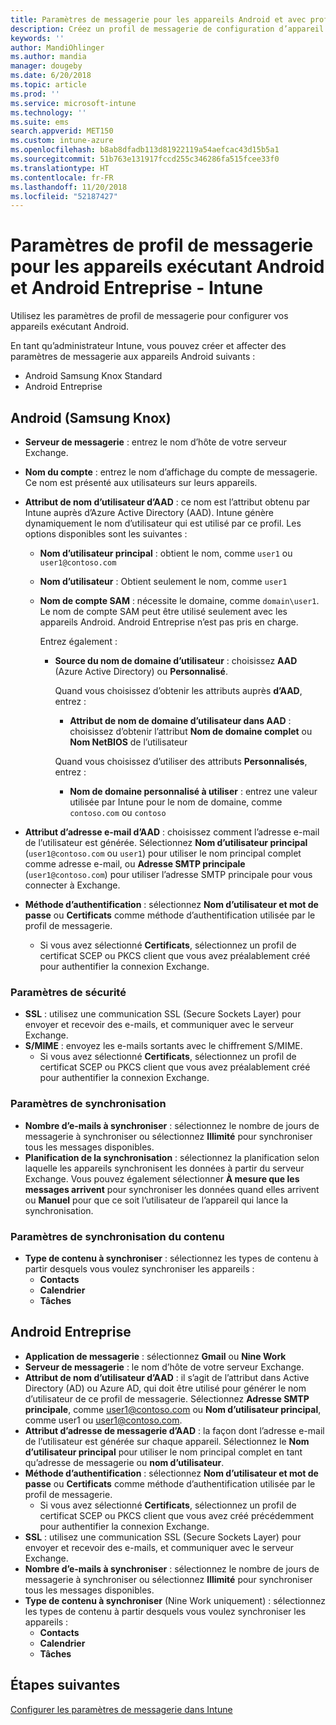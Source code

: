 ```yaml
---
title: Paramètres de messagerie pour les appareils Android et avec profil professionnel Android dans Microsoft Intune - Azure | Microsoft Docs
description: Créez un profil de messagerie de configuration d’appareil qui utilise des serveurs Exchange et récupère des attributs auprès d’Azure Active Directory. Vous pouvez également activer SSL ou SMIME, authentifier les utilisateurs avec des certificats ou un nom d’utilisateur/mot de passe, et synchroniser la messagerie et les planifications sur les appareils Android et avec profil professionnel Android en utilisant Microsoft Intune.
keywords: ''
author: MandiOhlinger
ms.author: mandia
manager: dougeby
ms.date: 6/20/2018
ms.topic: article
ms.prod: ''
ms.service: microsoft-intune
ms.technology: ''
ms.suite: ems
search.appverid: MET150
ms.custom: intune-azure
ms.openlocfilehash: b8ab8dfadb113d81922119a54aefcac43d15b5a1
ms.sourcegitcommit: 51b763e131917fccd255c346286fa515fcee33f0
ms.translationtype: HT
ms.contentlocale: fr-FR
ms.lasthandoff: 11/20/2018
ms.locfileid: "52187427"
---
```

# <a name="email-profile-settings-for-devices-running-android-and-android-enterprise---intune"></a>Paramètres de profil de messagerie pour les appareils exécutant Android et Android Entreprise - Intune

Utilisez les paramètres de profil de messagerie pour configurer vos appareils exécutant Android.

En tant qu’administrateur Intune, vous pouvez créer et affecter des paramètres de messagerie aux appareils Android suivants :

- Android Samsung Knox Standard
- Android Entreprise

## <a name="android-samsung-knox"></a>Android (Samsung Knox)

- **Serveur de messagerie** : entrez le nom d’hôte de votre serveur Exchange.
- **Nom du compte** : entrez le nom d’affichage du compte de messagerie. Ce nom est présenté aux utilisateurs sur leurs appareils.
- **Attribut de nom d’utilisateur d’AAD** : ce nom est l’attribut obtenu par Intune auprès d’Azure Active Directory (AAD). Intune génère dynamiquement le nom d’utilisateur qui est utilisé par ce profil. Les options disponibles sont les suivantes :
  - **Nom d’utilisateur principal** : obtient le nom, comme `user1` ou `user1@contoso.com`
  - **Nom d’utilisateur** : Obtient seulement le nom, comme `user1`
  - **Nom de compte SAM** : nécessite le domaine, comme `domain\user1`. Le nom de compte SAM peut être utilisé seulement avec les appareils Android. Android Entreprise n’est pas pris en charge.

    Entrez également :  
    - **Source du nom de domaine d’utilisateur** : choisissez **AAD** (Azure Active Directory) ou **Personnalisé**.

      Quand vous choisissez d’obtenir les attributs auprès **d’AAD**, entrez :
      - **Attribut de nom de domaine d’utilisateur dans AAD** : choisissez d’obtenir l’attribut **Nom de domaine complet** ou **Nom NetBIOS** de l’utilisateur

      Quand vous choisissez d’utiliser des attributs **Personnalisés**, entrez :
      - **Nom de domaine personnalisé à utiliser** : entrez une valeur utilisée par Intune pour le nom de domaine, comme `contoso.com` ou `contoso`

- **Attribut d’adresse e-mail d’AAD** : choisissez comment l’adresse e-mail de l’utilisateur est générée. Sélectionnez **Nom d’utilisateur principal** (`user1@contoso.com` ou `user1`) pour utiliser le nom principal complet comme adresse e-mail, ou **Adresse SMTP principale** (`user1@contoso.com`) pour utiliser l’adresse SMTP principale pour vous connecter à Exchange.

- **Méthode d’authentification** : sélectionnez **Nom d’utilisateur et mot de passe** ou **Certificats** comme méthode d’authentification utilisée par le profil de messagerie.
  - Si vous avez sélectionné **Certificats**, sélectionnez un profil de certificat SCEP ou PKCS client que vous avez préalablement créé pour authentifier la connexion Exchange.

### <a name="security-settings"></a>Paramètres de sécurité

- **SSL** : utilisez une communication SSL (Secure Sockets Layer) pour envoyer et recevoir des e-mails, et communiquer avec le serveur Exchange.
- **S/MIME** : envoyez les e-mails sortants avec le chiffrement S/MIME.
  - Si vous avez sélectionné **Certificats**, sélectionnez un profil de certificat SCEP ou PKCS client que vous avez préalablement créé pour authentifier la connexion Exchange.

### <a name="synchronization-settings"></a>Paramètres de synchronisation

- **Nombre d’e-mails à synchroniser** : sélectionnez le nombre de jours de messagerie à synchroniser ou sélectionnez **Illimité** pour synchroniser tous les messages disponibles.
- **Planification de la synchronisation** : sélectionnez la planification selon laquelle les appareils synchronisent les données à partir du serveur Exchange. Vous pouvez également sélectionner **À mesure que les messages arrivent** pour synchroniser les données quand elles arrivent ou **Manuel** pour que ce soit l’utilisateur de l’appareil qui lance la synchronisation.

### <a name="content-sync-settings"></a>Paramètres de synchronisation du contenu

- **Type de contenu à synchroniser** : sélectionnez les types de contenu à partir desquels vous voulez synchroniser les appareils :
  - **Contacts**
  - **Calendrier**
  - **Tâches**

## <a name="android-enterprise"></a>Android Entreprise

- **Application de messagerie** : sélectionnez **Gmail** ou **Nine Work**
- **Serveur de messagerie** : le nom d’hôte de votre serveur Exchange.
- **Attribut de nom d’utilisateur d’AAD** : il s’agit de l’attribut dans Active Directory (AD) ou Azure AD, qui doit être utilisé pour générer le nom d’utilisateur de ce profil de messagerie. Sélectionnez **Adresse SMTP principale**, comme user1@contoso.com ou **Nom d’utilisateur principal**, comme user1 ou user1@contoso.com.
- **Attribut d’adresse de messagerie d’AAD** : la façon dont l’adresse e-mail de l’utilisateur est générée sur chaque appareil. Sélectionnez le **Nom d’utilisateur principal** pour utiliser le nom principal complet en tant qu’adresse de messagerie ou **nom d’utilisateur**.
- **Méthode d’authentification** : sélectionnez **Nom d’utilisateur et mot de passe** ou **Certificats** comme méthode d’authentification utilisée par le profil de messagerie.
  - Si vous avez sélectionné **Certificats**, sélectionnez un profil de certificat SCEP ou PKCS client que vous avez créé précédemment pour authentifier la connexion Exchange.
- **SSL** : utilisez une communication SSL (Secure Sockets Layer) pour envoyer et recevoir des e-mails, et communiquer avec le serveur Exchange.
- **Nombre d’e-mails à synchroniser** : sélectionnez le nombre de jours de messagerie à synchroniser ou sélectionnez **Illimité** pour synchroniser tous les messages disponibles.
- **Type de contenu à synchroniser** (Nine Work uniquement) : sélectionnez les types de contenu à partir desquels vous voulez synchroniser les appareils :
  - **Contacts**
  - **Calendrier**
  - **Tâches**

## <a name="next-steps"></a>Étapes suivantes
[Configurer les paramètres de messagerie dans Intune](email-settings-configure.md)
